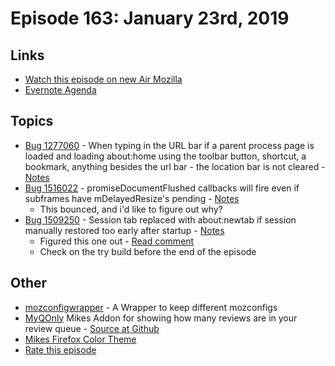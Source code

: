 # Episode 163: January 23rd, 2019

## Links
* [Watch this episode on new Air Mozilla](https://air.mozilla.org/event-redirect/319117/)
* [Evernote Agenda](https://www.evernote.com/shard/s434/client/snv?noteGuid=534eeccf-3988-4e1c-ac4b-3acde3fb991a&noteKey=ad00fb501fe48556&sn=https%3A%2F%2Fwww.evernote.com%2Fshard%2Fs434%2Fsh%2F534eeccf-3988-4e1c-ac4b-3acde3fb991a%2Fad00fb501fe48556&title=January%2B16th%252C%2B2019%2B-%2BEpisode%2B162)

## Topics
* [Bug 1277060](https://bugzilla.mozilla.org/show_bug.cgi?id=1277060) - When typing in the URL bar if a parent process page is loaded and loading about:home using the toolbar button, shortcut, a bookmark, anything besides the url bar - the location bar is not cleared - [Notes](https://www.evernote.com/shard/s434/client/snv?noteGuid=c94dc66e-8e9e-4fd0-b156-db23188d2a15&noteKey=9361bc97828da4b4&sn=https%3A%2F%2Fwww.evernote.com%2Fshard%2Fs434%2Fsh%2Fc94dc66e-8e9e-4fd0-b156-db23188d2a15%2F9361bc97828da4b4&title=Bug%2B1277060%2B-%2BWhen%2Btyping%2Bin%2Bthe%2BURL%2Bbar%2Bif%2Ba%2Bparent%2Bprocess%2Bpage%2Bis%2Bloaded%2Band%2Bloading%2Babout%253Ahome%2Busing%2Bthe%2Btoolbar%2Bbutton%252C%2Bshortcut%252C%2Ba%2Bbookmark%252C%2Banything%2Bbesides%2Bthe%2Burl%2Bbar%2B-%2Bthe%2Blocation%2Bbar%2Bis%2Bnot%2Bcleared)
* [Bug 1516022](https://bugzilla.mozilla.org/show_bug.cgi?id=1516022) - promiseDocumentFlushed callbacks will fire even if subframes have mDelayedResize's pending - [Notes](https://www.evernote.com/shard/s434/client/snv?noteGuid=1469f1e9-43a1-4f37-b2d3-3c8209203725&noteKey=4bff46100c191325&sn=https%3A%2F%2Fwww.evernote.com%2Fshard%2Fs434%2Fsh%2F1469f1e9-43a1-4f37-b2d3-3c8209203725%2F4bff46100c191325&title=Bug%2B1516022%2B-%2BpromiseDocumentFlushed%2Bcallbacks%2Bwill%2Bfire%2Beven%2Bif%2Bsubframes%2Bhave%2BmDelayedResize%2527s%2Bpending)
  - This bounced, and i'd like to figure out why?
* [Bug 1509250](https://bugzilla.mozilla.org/show_bug.cgi?id=1509250) - Session tab replaced with about:newtab if session manually restored too early after startup - [Notes](https://www.evernote.com/shard/s434/client/snv?noteGuid=4333f62a-a180-477d-a081-61c0ae7151b5&noteKey=74c177e7c6ffaf4f&sn=https%3A%2F%2Fwww.evernote.com%2Fshard%2Fs434%2Fsh%2F4333f62a-a180-477d-a081-61c0ae7151b5%2F74c177e7c6ffaf4f&title=Bug%2B1509250%2B-%2BSession%2Btab%2Breplaced%2Bwith%2Babout%253Anewtab%2Bif%2Bsession%2Bmanually%2Brestored%2Btoo%2Bearly%2Bafter%2Bstartup)
  - Figured this one out - [Read comment](https://bugzilla.mozilla.org/show_bug.cgi?id=1509250#c28)
  - Check on the try build before the end of the episode

## Other
* [mozconfigwrapper](https://github.com/ahal/mozconfigwrapper) - A Wrapper to keep different mozconfigs
* [MyQOnly](https://addons.mozilla.org/en-US/firefox/addon/myqonly/) Mikes Addon for showing how many reviews are in your review queue - [Source at Github](https://github.com/mikeconley/myqonly)
* [Mikes Firefox Color Theme](https://addons.mozilla.org/en-US/firefox/addon/electricbluegaloo/)
* [Rate this episode](https://goo.gl/forms/Ymr9QvxnolEtsqnQ2)
